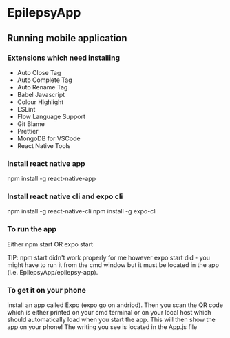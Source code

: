# EpilepsyApp

## Running mobile application
### Extensions which need installing
- Auto Close Tag
- Auto Complete Tag
- Auto Rename Tag
- Babel Javascript
- Colour Highlight
- ESLint
- Flow Language Support
- Git Blame
- Prettier
- MongoDB for VSCode
- React Native Tools

### Install react native app
npm install -g react-native-app

### Install react native cli and expo cli
npm install -g react-native-cli
npm install -g expo-cli

### To run the app
Either
npm start OR expo start 

TIP: npm start didn't work properly for me however expo start did - you might have to run it from the cmd window but it must be located in the app (i.e. EpilepsyApp/epilepsy-app).

### To get it on your phone
install an app called Expo (expo go on andriod). Then you scan the QR code which is either printed on your cmd terminal or on your local host which should automatically load when you start the app. This will then show the app on your phone! The writing you see is located in the App.js file